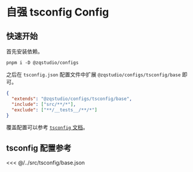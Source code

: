 # 自强 tsconfig Config

## 快速开始

首先安装依赖。

```
pnpm i -D @zqstudio/configs
```

之后在 `tsconfig.json` 配置文件中扩展 `@zqstudio/configs/tsconfig/base` 即可。

```json [tsconfig.json]
{
  "extends": "@zqstudio/configs/tsconfig/base",
  "include": ["src/**/*"],
  "exclude": ["**/__tests__/**/*"]
}
```

覆盖配置可以参考 [`tsconfig` 文档](https://www.typescriptlang.org/tsconfig/)。

## tsconfig 配置参考

<<< @/../src/tsconfig/base.json
